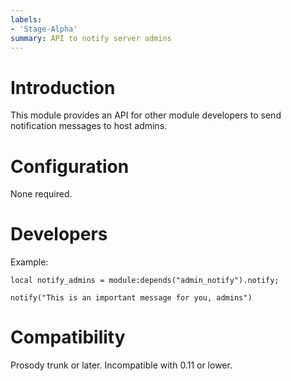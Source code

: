 ```yaml
---
labels:
- 'Stage-Alpha'
summary: API to notify server admins
---
```


# Introduction

This module provides an API for other module developers to send
notification messages to host admins.

# Configuration

None required.

# Developers

Example:

```
local notify_admins = module:depends("admin_notify").notify;

notify("This is an important message for you, admins")
```

# Compatibility

Prosody trunk or later. Incompatible with 0.11 or lower.
